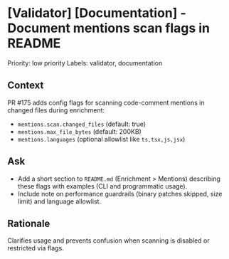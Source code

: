 # [Validator] [Documentation] - Document mentions scan flags in README

Priority: low priority
Labels: validator, documentation

## Context

PR #175 adds config flags for scanning code-comment mentions in changed files during enrichment:

- `mentions.scan.changed_files` (default: true)
- `mentions.max_file_bytes` (default: 200KB)
- `mentions.languages` (optional allowlist like `ts,tsx,js,jsx`)

## Ask

- Add a short section to `README.md` (Enrichment > Mentions) describing these flags with examples (CLI and programmatic usage).
- Include note on performance guardrails (binary patches skipped, size limit) and language allowlist.

## Rationale

Clarifies usage and prevents confusion when scanning is disabled or restricted via flags.

